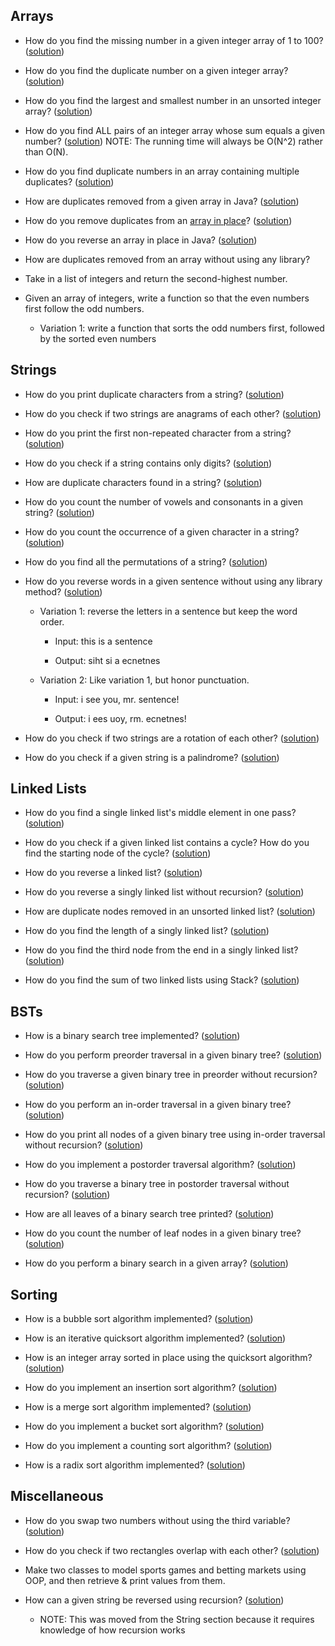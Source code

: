 ## Arrays 

-   How do you find the missing number in a given integer array of 1 to 100? ([solution](http://javarevisited.blogspot.com/2014/11/how-to-find-missing-number-on-integer-array-java.html)) 
    
-   How do you find the duplicate number on a given integer array? ([solution](http://javarevisited.blogspot.com/2014/01/how-to-remove-duplicates-from-array-java-without-collection-API.html)) 
    
-   How do you find the largest and smallest number in an unsorted integer array? ([solution](http://java67.blogspot.com/2014/02/how-to-find-largest-and-smallest-number-array-in-java.html)) 
    
-   How do you find ALL pairs of an integer array whose sum equals a given number? ([solution](http://javarevisited.blogspot.com/2014/08/how-to-find-all-pairs-in-array-of-integers-whose-sum-equal-given-number-java.html)) NOTE: The running time will always be O(N^2) rather than O(N). 
    
-   How do you find duplicate numbers in an array containing multiple duplicates? ([solution](http://javarevisited.blogspot.com/2014/03/3-ways-to-find-first-non-repeated-character-String-programming-problem.html)) 
    
-   How are duplicates removed from a given array in Java? ([solution](http://javarevisited.blogspot.com/2014/01/how-to-remove-duplicates-from-array-java-without-collection-API.html)) 
    
-   How do you remove duplicates from an [array in place](https://www.geeksforgeeks.org/in-place-algorithm)? ([solution](http://javarevisited.blogspot.com/2014/01/how-to-remove-duplicates-from-array-java-without-collection-API.html)) 
    
-   How do you reverse an array in place in Java? ([solution](http://javarevisited.blogspot.com/2013/03/how-to-reverse-array-in-java-int-String-array-example.html)) 
    
-   How are duplicates removed from an array without using any library? 
    
-   Take in a list of integers and return the second-highest number. 
    
-   Given an array of integers, write a function so that the even numbers first follow the odd numbers. 
    
    -   Variation 1: write a function that sorts the odd numbers first, followed by the sorted even numbers 
        

## Strings 

-   How do you print duplicate characters from a string? ([solution](http://java67.blogspot.sg/2014/03/how-to-find-duplicate-characters-in-String-Java-program.html)) 
    
-   How do you check if two strings are anagrams of each other? ([solution](http://javarevisited.blogspot.sg/2013/03/Anagram-how-to-check-if-two-string-are-anagrams-example-tutorial.html)) 
    
-   How do you print the first non-repeated character from a string? ([solution](http://javarevisited.blogspot.sg/2014/03/3-ways-to-find-first-non-repeated-character-String-programming-problem.html)) 
    
-   How do you check if a string contains only digits? ([solution](http://javarevisited.blogspot.sg/2012/10/regular-expression-example-in-java-to-check-String-number.html)) 
    
-   How are duplicate characters found in a string? ([solution](http://java67.blogspot.sg/2014/03/how-to-find-duplicate-characters-in-String-Java-program.html)) 
    
-   How do you count the number of vowels and consonants in a given string? ([solution](http://java67.blogspot.sg/2013/11/how-to-count-vowels-and-consonants-in-Java-String-word.html)) 
    
-   How do you count the occurrence of a given character in a string? ([solution](http://javarevisited.blogspot.sg/2012/12/how-to-count-occurrence-of-character-in-String.html)) 
    
-   How do you find all the permutations of a string? ([solution](http://javarevisited.blogspot.com/2015/08/how-to-find-all-permutations-of-string-java-example.html)) 
    
-   How do you reverse words in a given sentence without using any library method? ([solution](http://java67.blogspot.com/2015/06/how-to-reverse-words-in-string-java.html))  
    
    -   Variation 1: reverse the letters in a sentence but keep the word order.  
        
        -   Input: this is a sentence 
            
        -   Output: siht si a ecnetnes 
            
    -   Variation 2: Like variation 1, but honor punctuation.  
        
        -   Input: i see you, mr. sentence! 
            
        -   Output: i ees uoy, rm. ecnetnes! 
            
-   How do you check if two strings are a rotation of each other? ([solution](http://www.java67.com/2017/07/string-rotation-in-java-write-program.html)) 
    
-   How do you check if a given string is a palindrome? ([solution](http://java67.blogspot.com/2015/06/how-to-check-is-string-is-palindrome-in.html)) 
    

## Linked Lists 

-   How do you find a single linked list's middle element in one pass? ([solution](http://javarevisited.blogspot.sg/2012/12/how-to-find-middle-element-of-linked-list-one-pass.html)) 
    
-   How do you check if a given linked list contains a cycle? How do you find the starting node of the cycle? ([solution](http://javarevisited.blogspot.sg/2013/05/find-if-linked-list-contains-loops-cycle-cyclic-circular-check.html)) 
    
-   How do you reverse a linked list? ([solution](http://www.java67.com/2016/07/how-to-reverse-singly-linked-list-in-java-example.html)) 
    
-   How do you reverse a singly linked list without recursion? ([solution](http://javarevisited.blogspot.sg/2017/03/how-to-reverse-linked-list-in-java-using-iteration-and-recursion.html)) 
    
-   How are duplicate nodes removed in an unsorted linked list? ([solution](https://www.geeksforgeeks.org/remove-duplicates-from-an-unsorted-linked-list/)) 
    
-   How do you find the length of a singly linked list? ([solution](http://javarevisited.blogspot.sg/2016/05/how-do-you-find-length-of-singly-linked.html)) 
    
-   How do you find the third node from the end in a singly linked list? ([solution](http://javarevisited.blogspot.sg/2016/07/how-to-find-3rd-element-from-end-in-linked-list-java.html)) 
    
-   How do you find the sum of two linked lists using Stack? ([solution](https://www.geeksforgeeks.org/sum-of-two-linked-lists/)) 
    

## BSTs 

-   How is a binary search tree implemented? ([solution](http://javarevisited.blogspot.sg/2015/10/how-to-implement-binary-search-tree-in-java-example.html#axzz4wnEtnNB3)) 
    
-   How do you perform preorder traversal in a given binary tree? ([solution](http://javarevisited.blogspot.sg/2016/07/binary-tree-preorder-traversal-in-java-using-recursion-iteration-example.html#axzz5ArdIFI7y)) 
    
-   How do you traverse a given binary tree in preorder without recursion? ([solution](http://www.java67.com/2016/07/binary-tree-preorder-traversal-in-java-without-recursion.html)) 
    
-   How do you perform an in-order traversal in a given binary tree? ([solution](http://www.java67.com/2016/08/binary-tree-inorder-traversal-in-java.html)) 
    
-   How do you print all nodes of a given binary tree using in-order traversal without recursion? ([solution](http://www.java67.com/2016/08/binary-tree-inorder-traversal-in-java.html)) 
    
-   How do you implement a postorder traversal algorithm? ([solution](http://www.java67.com/2016/10/binary-tree-post-order-traversal-in.html)) 
    
-   How do you traverse a binary tree in postorder traversal without recursion? ([solution](http://www.java67.com/2017/05/binary-tree-post-order-traversal-in-java-without-recursion.html)) 
    
-   How are all leaves of a binary search tree printed? ([solution](http://www.java67.com/2016/09/how-to-print-all-leaf-nodes-of-binary-tree-in-java.html)) 
    
-   How do you count the number of leaf nodes in a given binary tree? ([solution](http://javarevisited.blogspot.sg/2016/12/how-to-count-number-of-leaf-nodes-in-java-recursive-iterative-algorithm.html)) 
    
-   How do you perform a binary search in a given array? ([solution](http://javarevisited.blogspot.sg/2015/10/how-to-implement-binary-search-tree-in-java-example.html#axzz4wnEtnNB3)) 
    

## Sorting 

-   How is a bubble sort algorithm implemented? ([solution](http://javarevisited.blogspot.sg/2014/08/bubble-sort-algorithm-in-java-with.html#axzz5ArdIFI7y)) 
    
-   How is an iterative quicksort algorithm implemented? ([solution](http://javarevisited.blogspot.sg/2016/09/iterative-quicksort-example-in-java-without-recursion.html#axzz5ArdIFI7y)) 
    
-   How is an integer array sorted in place using the quicksort algorithm? ([solution](http://javarevisited.blogspot.com/2014/08/quicksort-sorting-algorithm-in-java-in-place-example.html)) 
    
-   How do you implement an insertion sort algorithm? ([solution](http://www.java67.com/2014/09/insertion-sort-in-java-with-example.html)) 
    
-   How is a merge sort algorithm implemented? ([solution](http://www.java67.com/2018/03/mergesort-in-java-algorithm-example-and.html)) 
    
-   How do you implement a bucket sort algorithm? ([solution](http://javarevisited.blogspot.sg/2017/01/bucket-sort-in-java-with-example.html)) 
    
-   How do you implement a counting sort algorithm? ([solution](http://www.java67.com/2017/06/counting-sort-in-java-example.html)) 
    
-   How is a radix sort algorithm implemented? ([solution](http://www.java67.com/2018/03/how-to-implement-radix-sort-in-java.html)) 
    

## Miscellaneous 

-   How do you swap two numbers without using the third variable? ([solution](http://www.java67.com/2015/08/how-to-swap-two-integers-without-using.html)) 
    
-   How do you check if two rectangles overlap with each other? ([solution](http://javarevisited.blogspot.sg/2016/10/how-to-check-if-two-rectangle-overlap-in-java-algorithm.html)) 
    
-   Make two classes to model sports games and betting markets using OOP, and then retrieve & print values from them. 
    
-   How can a given string be reversed using recursion? ([solution](http://javarevisited.blogspot.sg/2012/01/how-to-reverse-string-in-java-using.html))  
    
    -   NOTE: This was moved from the String section because it requires knowledge of how recursion works